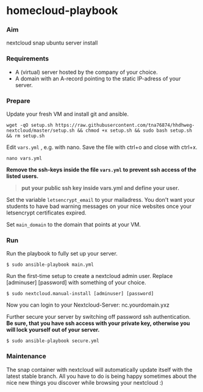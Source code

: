 # homecloud-playbook

### Aim

nextcloud snap ubuntu server install

### Requirements

* A (virtual) server hosted by the company of your choice.
* A domain with an A-record pointing to the static IP-adress of your server.

### Prepare

Update your fresh VM and install git and ansible.

```
wget -qO setup.sh https://raw.githubusercontent.com/tna76874/hhdhweg-nextcloud/master/setup.sh && chmod +x setup.sh && sudo bash setup.sh && rm setup.sh
```

Edit `vars.yml` , e.g. with nano. Save the file with ctrl+o and close with ctrl+x.

```
nano vars.yml
```

**Remove the ssh-keys inside the file `vars.yml` to prevent ssh access of the listed users.**

> **put your public ssh key inside vars.yml and define your user.**

Set the variable `letsencrypt_email` to your mailadress. You don't want your students to have bad warning messages on your nice websites once your letsencrypt certificates expired.

Set `main_domain` to the domain that points at your VM.

### Run

Run the playbook to fully set up your server.

```
$ sudo ansible-playbook main.yml
```

Run the first-time setup to create a nextcloud admin user. Replace [adminuser] [password] with something of your choice.

```
$ sudo nextcloud.manual-install [adminuser] [password]
```

Now you can login to your Nextcloud-Server: nc.yourdomain.yxz

Further secure your server by switching off password ssh authentication. **Be sure, that you have ssh access with your private key, otherwise you will lock yourself out of your server.**

```
$ sudo ansible-playbook secure.yml
```

### Maintenance

The snap container with nextcloud will automatically update itself with the latest stable branch. All you have to do is being happy sometimes about the nice new things you discover while browsing your nextcloud :)